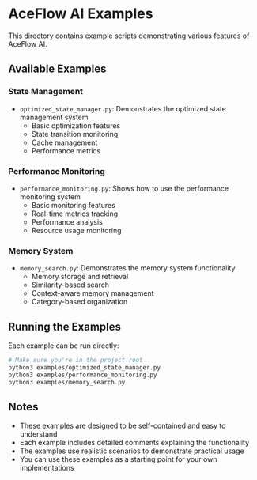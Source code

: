 # AceFlow AI Examples

This directory contains example scripts demonstrating various features of AceFlow AI.

## Available Examples

### State Management
- `optimized_state_manager.py`: Demonstrates the optimized state management system
  - Basic optimization features
  - State transition monitoring
  - Cache management
  - Performance metrics

### Performance Monitoring
- `performance_monitoring.py`: Shows how to use the performance monitoring system
  - Basic monitoring features
  - Real-time metrics tracking
  - Performance analysis
  - Resource usage monitoring

### Memory System
- `memory_search.py`: Demonstrates the memory system functionality
  - Memory storage and retrieval
  - Similarity-based search
  - Context-aware memory management
  - Category-based organization

## Running the Examples

Each example can be run directly:

```bash
# Make sure you're in the project root
python3 examples/optimized_state_manager.py
python3 examples/performance_monitoring.py
python3 examples/memory_search.py
```

## Notes

- These examples are designed to be self-contained and easy to understand
- Each example includes detailed comments explaining the functionality
- The examples use realistic scenarios to demonstrate practical usage
- You can use these examples as a starting point for your own implementations
